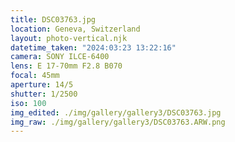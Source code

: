 ```yaml
---
title: DSC03763.jpg
location: Geneva, Switzerland
layout: photo-vertical.njk
datetime_taken: "2024:03:23 13:22:16"
camera: SONY ILCE-6400
lens: E 17-70mm F2.8 B070
focal: 45mm
aperture: 14/5
shutter: 1/2500
iso: 100
img_edited: ./img/gallery/gallery3/DSC03763.jpg
img_raw: ./img/gallery/gallery3/DSC03763.ARW.png
---
```

